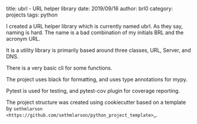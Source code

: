 title: ubrl - URL helper library
date: 2019/09/16
author: brl0
category: projects
tags: python

I created a URL helper library which is currently named ubrl.  As they say, naming is hard.  The name is a bad combination of my initials BRL and the acronym URL.

It is a utility library is primarily based around three classes, URL, Server, and DNS.

There is a very basic cli for some functions.

The project uses black for formatting, and uses type annotations for mypy.

Pytest is used for testing, and pytest-cov plugin for coverage reporting.

The project structure was created using cookiecutter based on a template by `sethmlarson <https://github.com/sethmlarson/python_project_template>`_.
